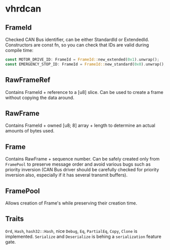 vhrdcan
=======

FrameId
-------
Checked CAN Bus identifier, can be either StandardId or ExtendedId.
Constructors are const fn, so you can check that IDs are valid during compile time:
```rust
const MOTOR_DRIVE_ID: FrameId = FrameId::new_extended(0x1).unwrap();
const EMERGENCY_STOP_ID: FrameId = FrameId::new_standard(0x0).unwrap();
```

RawFrameRef
-----------
Contains FrameId + reference to a [u8] slice.
Can be used to create a frame without copying the data around.

RawFrame
--------
Contains FrameId + owned [u8; 8] array + length to determine an actual amounts of bytes used.

Frame
-----
Contains RawFrame + sequence number. Can be safely created only from `FramePool` to preserve message order and avoid various bugs such as priority inversion (CAN Bus driver should be carefully checked for priority inversion also, especially if it has several transmit buffers).

FramePool
---------
Allows creation of Frame's while preserving their creation time.

Traits
------
`Ord`, `Hash`, `hash32::Hash`, nice `Debug`, `Eq`, `PartialEq`, `Copy`, `Clone` is implemented.
`Serialize` and `Deserialize` is behing a `serialization` feature gate.